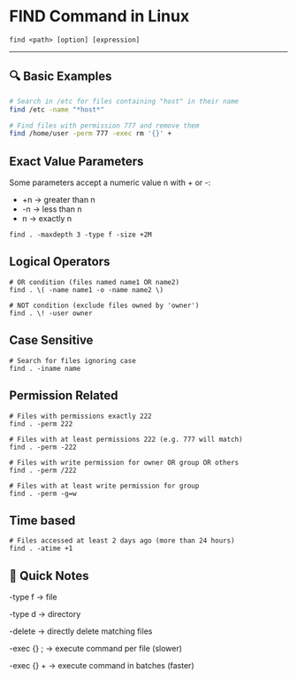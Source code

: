 # FIND Command in Linux

`find <path> [option] [expression]`

---

## 🔍 Basic Examples

```bash
# Search in /etc for files containing "host" in their name
find /etc -name "*host*"

# Find files with permission 777 and remove them
find /home/user -perm 777 -exec rm '{}' +
```

## Exact Value Parameters

Some parameters accept a numeric value n with + or -:

-   +n → greater than n
-   -n → less than n
-   n → exactly n

```
find . -maxdepth 3 -type f -size +2M
```

## Logical Operators

```
# OR condition (files named name1 OR name2)
find . \( -name name1 -o -name name2 \)

# NOT condition (exclude files owned by 'owner')
find . \! -user owner
```

## Case Sensitive

```
# Search for files ignoring case
find . -iname name
```

## Permission Related

```
# Files with permissions exactly 222
find . -perm 222

# Files with at least permissions 222 (e.g. 777 will match)
find . -perm -222

# Files with write permission for owner OR group OR others
find . -perm /222

# Files with at least write permission for group
find . -perm -g=w
```

## Time based

```
# Files accessed at least 2 days ago (more than 24 hours)
find . -atime +1
```

## 📌 Quick Notes

-type f → file

-type d → directory

-delete → directly delete matching files

-exec <cmd> {} \; → execute command per file (slower)

-exec <cmd> {} + → execute command in batches (faster)
